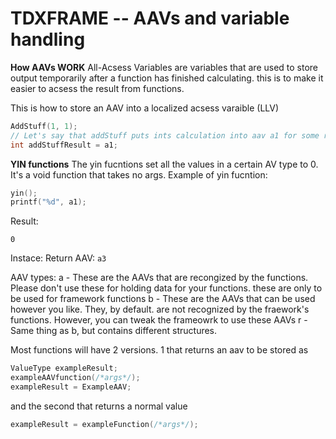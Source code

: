 # TDXFRAME -- AAVs and variable handling

**How AAVs WORK**
All-Acsess Variables are variables that are used to store output temporarily after a function has finished calculating. this is to make it easier to acsess the result from functions.

This is how to store an AAV into a localized acsess varaible (LLV)
```cpp
AddStuff(1, 1);
// Let's say that addStuff puts ints calculation into aav a1 for some reason
int addStuffResult = a1;
```

**YIN functions**
The yin fucntions set all the values in a certain AV type to 0. It's a void function that takes no args.
Example of yin fucntion:
```cpp
yin();
printf("%d", a1);
```
Result:
```
0
```

Instace:
Return AAV: `a3`

AAV types:
a - These are the AAVs that are recongized by the functions.  Please don't use these for holding data for your functions. these are only to be used for framework functions
b - These are the AAVs that can be used however you like. They, by default. are not recognized by the fraework's functions. However, you can tweak the frameowrk to use these AAVs
r - Same thing as b, but contains different structures.

Most functions will have 2 versions. 1 that returns an aav to be stored as
```cpp
ValueType exampleResult;
exampleAAVfunction(/*args*/);
exampleResult = ExampleAAV;
```
and the second that returns a normal value
```cpp
exampleResult = exampleFunction(/*args*/);
